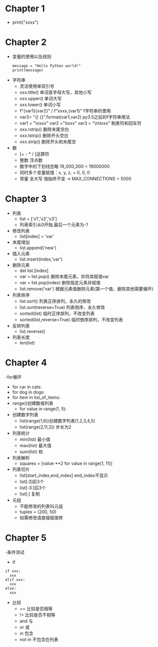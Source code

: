 # Chapter 1
- print("xxxx")

# Chapter 2
- 变量的使用以及规则
    ```
    message = "Hello Python world!"
    print(message)
    ```
- 字符串
  - 灵活使用单双引号
  - xxx.title() 单词首字母大写，其他小写
  - xxx.upper() 单词大写
  - xxx.lower() 单词小写
  - f"{var1}{var2}" / f"xxxx,{var1}" f字符串的使用
  - var3= "{} {}".format(var1,var2) py3.5之前的f字符串用法
  - var1 = "\nxxx" var2 ="\txxx" var3 = "\n\txxx"  制表符和回车符 
  - xxx.rstrip() 删除末尾空白
  - xxx.lstrip() 删除开头空白
  - xxx.strip()  删除开头和末尾空
- 数
  -  [+ - * / ]运算符
  -  整数 浮点数
  -  数字中的下划线忽略 19_000_000 = 19000000
  -  同时多个变量赋值：x, y, z, = 0, 0, 0
  - 常量 全大写 值始终不变 → MAX_CONNECTIONS = 5000
# Chapter 3
- 列表
  - list = ['x1','x2','x3']
  - 列表索引从0开始,最后一个元素为-1
- 修改列表
  - list[index] = 'var'
- 末尾增加
  - list.append('new')
- 插入元素
  - list.insert(index,'var')
- 删除元素
  - del list.[index]
  - var = list.pop() 删除末尾元素，并将其赋值var
  - var = list.pop(index) 删除指定元素并赋值
  - list.remove('var') 根据元素值删除元素(第一个值，删除其他需要循环)
- 列表排序
  - list.sort() 列表正序排列，永久的修改
  - list.sort(reverse=True) 列表倒序，永久修改
  - sorted(list) 临时正序排列，不改变列表
  - sorted(list,reverse=True) 临时倒序排列，不改变列表
- 反转列表
  - list.reverse()
- 列表长度
  - len(list)
# Chapter 4
-for循环
  - for car in cats:
  - for dog in dogs:
  - for item in list_of_items:
- range()创建数值列表
  - for value in range(1, 5):
- 创建数字列表
  - list(range(1,6))创建数字列表[1,2,3,4,5]
  - list(range(2,11,2)) 步长为2
- 列表统计
  - min(list)  最小值
  - max(list)  最大值
  - sum(list)  和
- 列表解析
  - squares = [value **2 for value in range(1, 11)]
- 列表切片
  - list[start_index,end_index] end_index不显示
  - list[:3]前3个
  - list[-3:]后3个
  - list[:] 复制
- 元组
  - 不能修改的列表叫元组
  - tuples = (200, 50)
  - 如需修改请直接赋值修
# Chapter 5 
-条件测试 
  - if
  ```
  if xxx:
    xxx
  elif xxx:
    xxx
  else:
    xxx
  ```
- 比较
  - == 比较是否相等
  - != 比较是否不相等
  - and 与
  - or  或
  - in 包含
  - not in 不包含在列表